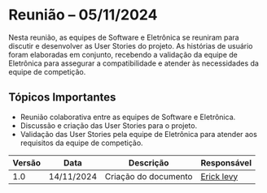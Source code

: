 # Reunião – 05/11/2024

Nesta reunião, as equipes de Software e Eletrônica se reuniram para discutir e desenvolver as User Stories do projeto. As histórias de usuário foram elaboradas em conjunto, recebendo a validação da equipe de Eletrônica para assegurar a compatibilidade e atender às necessidades da equipe de competição.

## Tópicos Importantes

- Reunião colaborativa entre as equipes de Software e Eletrônica.
- Discussão e criação das User Stories para o projeto.
- Validação das User Stories pela equipe de Eletrônica para atender aos requisitos da equipe de competição.


| Versão| Data | Descrição | Responsável|
|-------|------|-----------|------------|
| 1.0 |  14/11/2024 | Criação do documento | [Erick levy](https://gitlab.com/Ericklevy)  |